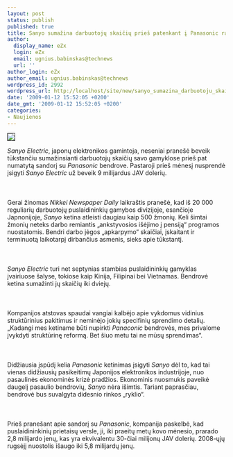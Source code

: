 ```yaml
---
layout: post
status: publish
published: true
title: Sanyo sumažina darbuotojų skaičių prieš patenkant į Panasonic rankas
author:
  display_name: eZx
  login: eZx
  email: ugnius.babinskas@technews
  url: ''
author_login: eZx
author_email: ugnius.babinskas@technews
wordpress_id: 2992
wordpress_url: http://localhost/site/new/sanyo_sumazina_darbuotoju_skaiciu_pries_patenkant_i_panasonic_rankas/
date: '2009-01-12 15:52:05 +0200'
date_gmt: '2009-01-12 15:52:05 +0200'
categories:
- Naujienos
---
```

<div class="imgright"><img src="http://www.technews.lt/upl/Failai/sanyo%20logo.jpg " border="1"></div>
<p><i>Sanyo Electric</i>, japonų elektronikos gamintoja, neseniai pranešė beveik tūkstančiu sumažinsianti darbuotojų skaičių savo gamyklose prieš pat numatytą sandorį su <i>Panasonic</i> bendrove. Pastaroji prieš mėnesį nusprendė įsigyti <i>Sanyo Electric</i> už beveik 9 milijardus JAV dolerių.<br />
<br><br />
<br>Gerai žinomas <i>Nikkei Newspaper Daily</i> laikraštis pranešė, kad iš 20 000 reguliarių darbuotojų puslaidininkių gamybos divizijoje, esančioje Japnonijoje, <i>Sanyo</i> ketina atleisti daugiau kaip 500 žmonių. Keli šimtai žmonių neteks darbo remiantis „ankstyvosios išėjimo į pensiją“ programos nuostatomis. Bendri darbo jėgos „apkarpymo“ skaičiai, įskaitant ir terminuotą laikotarpį dirbančius asmenis, sieks apie tūkstantį.<br />
<br><br />
<br><i>Sanyo Electric</i> turi net septynias stambias puslaidininkių gamyklas įvairiuose šalyse, tokiose kaip Kinija, Filipinai bei Vietnamas. Bendrovė ketina sumažinti jų skaičių iki dviejų.<br />
<br><br />
<br>Kompanijos atstovas spaudai vangiai kalbėjo apie vykdomus vidinius struktūrinius pakitimus ir neminėjo jokių specifinių sprendimo detalių. „Kadangi mes ketiname būti nupirkti <i>Panaconic</i> bendrovės, mes privalome įvykdyti struktūrinę reformą. Bet šiuo metu tai ne mūsų sprendimas“.<br />
<br><br />
<br>Didžiausia įspūdį kelia <i>Panasonic</i> ketinimas įsigyti <i>Sanyo</i> dėl to, kad tai vienas didžiausių pasikeitimų Japonijos elektronikos industrijoje, nuo pasaulinės ekonominės krizė pradžios. Ekonominis nuosmukis paveikė daugelį pasaulio bendrovių, <i>Sanyo</i> nėra išimtis. Tariant paprasčiau, bendrovė bus suvalgyta didesnio rinkos „ryklio“.<br />
<br><br />
<br>Prieš pranešant apie sandorį su <i>Panasonic</i>, kompanija paskelbė, kad puslaidininkinių prietaisų versle, ji, iki praeitų metų kovo mėnesio, prarado 2,8 milijardo jenų, kas yra ekvivalentu 30-čiai milijonų JAV dolerių. 2008-ųjų rugsėjį nuostolis išaugo iki 5,8 milijardų jenų.<br />
<br><br />
<br><br />
<br></p>
